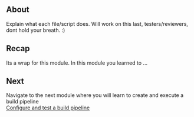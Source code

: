 ## About
Explain what each file/script does.
Will work on this last, testers/reviewers, dont hold your breath.  :)


## Recap
Its a wrap for this module.  In this module you learned to ...

## Next
Navigate to the next module where you will learn to create and execute a build pipeline
<br>
[Configure and test a build pipeline](https://github.com/anagha-microsoft/ncr-mlops-hol/blob/master/lab-guide/10-Configure-Build-Pipeline.md)



